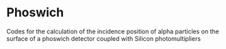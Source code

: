 # Phoswich
Codes for the calculation of the incidence position of alpha particles on the surface of a phoswich detector coupled with Silicon photomultipliers
